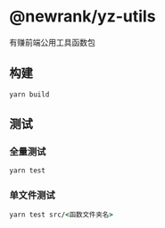 # @newrank/yz-utils

有赚前端公用工具函数包

## 构建

```
yarn build
```

## 测试

### 全量测试

```cmd
yarn test
```

### 单文件测试

```cmd
yarn test src/<函数文件夹名>
```
